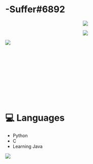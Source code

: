 # -Suffer#6892
<p align="center">
<img src="https://i.imgur.com/1PMkPqx.jpg"/>
</p>

<p align="center">
<a href="https://dsc.bio/357272892771270656">
  <img src="https://lanyard.cnrad.dev/api/357272892771270656?theme=light&bg=FFFFFF&animated=true&hideDiscrim=true&borderRadius=30px&idleMessage=Probably%20doing%20something%20else..." />
</p>
<img src="https://m.media-amazon.com/images/I/91Ljl30h9BL._SL1500_.jpg"/>
<br/><br/><br/><br/><br/><br/><br/><br/><br/><br/><br/>

</a>

# 💻 Languages

- Python
- C
- Learning Java
                 

<img src="https://i.pinimg.com/originals/70/fc/0a/70fc0ad10b9adb5e86495060f053f6f1.gif"/>

          
